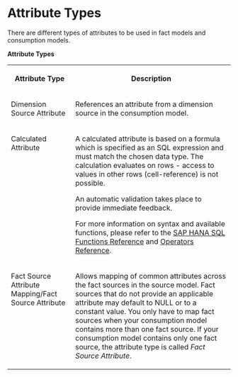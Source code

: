 <!-- loio911ec0d8ae544d7197eccac52d4989ae -->

# Attribute Types

There are different types of attributes to be used in fact models and consumption models.

**Attribute Types**


<table>
<tr>
<th valign="top">

Attribute Type

</th>
<th valign="top">

Description

</th>
</tr>
<tr>
<td valign="top">

Dimension Source Attribute

</td>
<td valign="top">

References an attribute from a dimension source in the consumption model.

</td>
</tr>
<tr>
<td valign="top">

Calculated Attribute

</td>
<td valign="top">

A calculated attribute is based on a formula which is specified as an SQL expression and must match the chosen data type. The calculation evaluates on rows - access to values in other rows \(cell-reference\) is not possible.

An automatic validation takes place to provide immediate feedback.

For more information on syntax and available functions, please refer to the [SAP HANA SQL Functions Reference](https://help.sap.com/viewer/4fe29514fd584807ac9f2a04f6754767/2.0.05/en-US/20a61f29751910149f99f0300dd95cd9.html) and [Operators Reference](https://help.sap.com/viewer/4fe29514fd584807ac9f2a04f6754767/2.0.05/en-US/20a380977519101494ceddd944e87527.html).

</td>
</tr>
<tr>
<td valign="top">

Fact Source Attribute Mapping/Fact Source Attribute

</td>
<td valign="top">

Allows mapping of common attributes across the fact sources in the source model. Fact sources that do not provide an applicable attribute may default to NULL or to a constant value. You only have to map fact sources when your consumption model contains more than one fact source. If your consumption model contains only one fact source, the attribute type is called *Fact Source Attribute*.

</td>
</tr>
</table>


